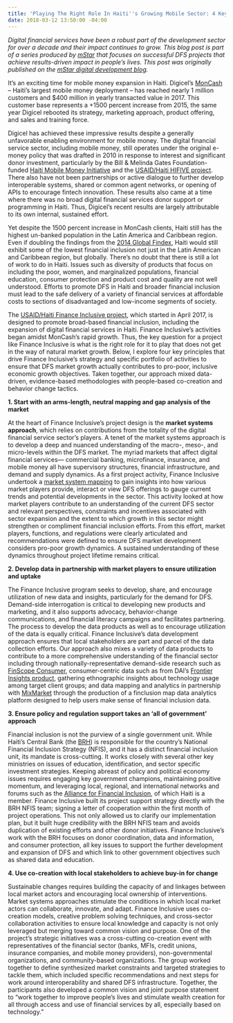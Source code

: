 ```yaml
---
title: 'Playing The Right Role In Haiti''s Growing Mobile Sector: 4 Key Principles'
date: 2018-03-12 13:50:00 -04:00
---
```


*Digital financial services have been a robust part of the development sector for over a decade and their impact continues to grow. This blog post is part of a series produced by [mStar](https://mstarproject.wordpress.com/) that focuses on successful DFS projects that achieve results-driven impact in people’s lives. This post was originally published on the [mStar digital development blog](https://mstarproject.wordpress.com/2018/03/12/haitis-growing-mobile-sector/).*

It’s an exciting time for mobile money expansion in Haiti. Digicel’s [MonCash](https://www.youtube.com/watch?v=bDQQFqoHzdo) – Haiti’s largest mobile money deployment – has reached nearly 1 million customers and $400 million in yearly transacted value in 2017. This customer base represents a \+1500 percent increase from 2015, the same year Digicel rebooted its strategy, marketing approach, product offering, and sales and training force.

Digicel has achieved these impressive results despite a generally unfavorable enabling environment for mobile money. The digital financial service sector, including mobile money, still operates under the original e-money policy that was drafted in 2010 in response to interest and significant donor investment, particularly by the Bill & Melinda Gates Foundation-funded [Haiti Mobile Money Initiative](https://www.gsma.com/mobilefordevelopment/wp-content/uploads/2012/05/Haiti-Mobile-Money.pdf) and the [USAID/Haiti HIFIVE project](https://www.usaid.gov/news-information/fact-sheets/haiti-integrated-financing-value-chain-enterprise-hifive). There also have not been partnerships or active dialogue to further develop interoperable systems, shared or common agent networks, or opening of APIs to encourage fintech innovation. These results also came at a time where there was no broad digital financial services donor support or programming in Haiti. Thus, Digicel’s recent results are largely attributable to its own internal, sustained effort.

Yet despite the 1500 percent increase in MonCash clients, Haiti still has the highest un-banked population in the Latin America and Caribbean region. Even if doubling the findings from the [2014 Global Findex](http://www.worldbank.org/en/programs/globalfindex), Haiti would still exhibit some of the lowest financial inclusion not just in the Latin American and Caribbean region, but globally. There’s no doubt that there is still a lot of work to do in Haiti. Issues such as diversity of products that focus on including the poor, women, and marginalized populations, financial education, consumer protection and product cost and quality are not well understood. Efforts to promote DFS in Haiti and broader financial inclusion must lead to the safe delivery of a variety of financial services at affordable costs to sections of disadvantaged and low-income segments of society.

The [USAID/Haiti Finance Inclusive project](https://www.dai.com/our-work/projects/haiti-finance-inclusive-fininc), which started in April 2017, is designed to promote broad-based financial inclusion, including the expansion of digital financial services in Haiti. Finance Inclusive’s activities began amidst MonCash’s rapid growth. Thus, the key question for a project like Finance Inclusive is what is the right role for it to play that does not get in the way of natural market growth. Below, I explore four key principles that drive Finance Inclusive’s strategy and specific portfolio of activities to ensure that DFS market growth actually contributes to pro-poor, inclusive economic growth objectives. Taken together, our approach mixed data-driven, evidence-based methodologies with people-based co-creation and behavior change tactics.

**1. Start with an arms-length, neutral mapping and gap analysis of the market**

At the heart of Finance Inclusive’s project design is the **market systems approach**, which relies on contributions from the totality of the digital financial service sector’s players. A tenet of the market systems approach is to develop a deep and nuanced understanding of the macro-, meso-, and micro-levels within the DFS market. The myriad markets that affect digital financial services— commercial banking, microfinance, insurance, and mobile money all have supervisory structures, financial infrastructure, and demand and supply dynamics. As a first project activity, Finance Inclusive undertook a [market system mapping](http://konbitayiti.globalinnovationexchange.org/resources/haiti-digital-financial-services-market-system-mapping-report-and-presentation) to gain insights into how various market players provide, interact or view DFS offerings to gauge current trends and potential developments in the sector. This activity looked at how market players contribute to an understanding of the current DFS sector and relevant perspectives, constraints and incentives associated with sector expansion and the extent to which growth in this sector might strengthen or compliment financial inclusion efforts. From this effort, market players, functions, and regulations were clearly articulated and recommendations were defined to ensure DFS market development considers pro-poor growth dynamics. A sustained understanding of these dynamics throughout project lifetime remains critical.

**2. Develop data in partnership with market players to ensure utilization and uptake**

The Finance Inclusive program seeks to develop, share, and encourage utilization of new data and insights, particularly for the demand for DFS. Demand-side interrogation is critical to developing new products and marketing, and it also supports advocacy, behavior-change communications, and financial literacy campaigns and facilitates partnering. The process to develop the data products as well as to encourage utilization of the data is equally critical. Finance Inclusive’s data development approach ensures that local stakeholders are part and parcel of the data collection efforts. Our approach also mixes a variety of data products to contribute to a more comprehensive understanding of the financial sector including through nationally-representative demand-side research such as [FinScope Consumer](http://www.finmark.org.za/finscope/),  consumer-centric data such as from DAI’s [Frontier Insights product](https://static.globalinnovationexchange.org/s3fs-public/asset/document/Frontier%20Insights%20Report%20-%20Mobile%20Money%20in%20Haiti.pdf?B3RKlFpi_o3UadZqASZMGL9NOR9SPHlJ), gathering ethnographic insights about technology usage among target client groups; and data mapping and analytics in partnership with [MixMarket](http://www.themix.org/mixmarket) through the production of a finclusion map data analytics platform designed to help users make sense of financial inclusion data.

**3. Ensure policy and regulation support takes an ‘all of government’ approach**

Financial inclusion is not the purview of a single government unit. While Haiti’s Central Bank (the [BRH](http://www.brh.net/)) is responsible for the country’s National Financial Inclusion Strategy (NFIS), and it has a distinct financial inclusion unit, its mandate is cross-cutting. It works closely with several other key ministries on issues of education, identification, and sector specific investment strategies. Keeping abreast of policy and political economy issues requires engaging key government champions, maintaining positive momentum, and leveraging local, regional, and international networks and forums such as the [Alliance for Financial Inclusion](https://www.afi-global.org/), of which Haiti is a member. Finance Inclusive built its project support strategy directly with the BRH NFIS team; signing a letter of cooperation within the first month of project operations. This not only allowed us to clarify our implementation plan, but it built huge credibility with the BRH NFIS team and avoids duplication of existing efforts and other donor initiatives. Finance Inclusive’s work with the BRH focuses on donor coordination, data and information, and consumer protection, all key issues to support the further development and expansion of DFS and which link to other government objectives such as shared data and education.

**4. Use co-creation with local stakeholders to achieve buy-in for change**

Sustainable changes requires building the capacity of and linkages between local market actors and encouraging local ownership of interventions. Market systems approaches stimulate the conditions in which local market actors can collaborate, innovate, and adapt. Finance Inclusive uses co-creation models, creative problem solving techniques, and cross-sector collaboration activities to ensure local knowledge and capacity is not only leveraged but merging toward common vision and purpose. One of the project’s strategic initiatives was a cross-cutting co-creation event with representatives of the financial sector (banks, MFIs, credit unions, insurance companies, and mobile money providers), non-governmental organizations, and community-based organizations. The group worked together to define synthesized market constraints and targeted strategies to tackle them, which included specific recommendations and next steps for work around interoperability and shared DFS infrastructure. Together, the participants also developed a common vision and joint purpose statement to “work together to improve people’s lives and stimulate wealth creation for all through access and use of financial services by all, especially based on technology.”
